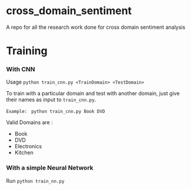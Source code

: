 # cross_domain_sentiment
A repo for all the research work done for cross domain sentiment analysis


# Training
### With CNN

Usage 
    `python train_cnn.py <TrainDomain> <TestDomain>`

To train with a particular domain and test with another domain, just give their names as input to `train_cnn.py`.


`Example:`
  ` python train_cnn.py Book DVD`

 Valid Domains are :
 
 *  Book
 *  DVD
 *  Electronics
 *  Kitchen
 
### With a simple Neural Network
Run `python train_nn.py`


